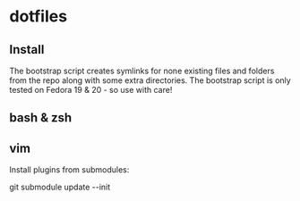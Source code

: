 # dotfiles

## Install

The bootstrap script creates symlinks for none existing files and folders from the repo along with some extra directories. The bootstrap script is only tested on Fedora 19 & 20 - so use with care!

## bash & zsh

## vim

Install plugins from submodules:

  git submodule update --init

